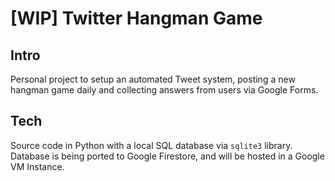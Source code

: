 # [WIP] Twitter Hangman Game

## Intro

Personal project to setup an automated Tweet system, posting a new hangman game daily and collecting answers from users via Google Forms.

## Tech
Source code in Python with a local SQL database via `sqlite3` library. Database is being ported to Google Firestore, and will be hosted in a Google VM Instance.